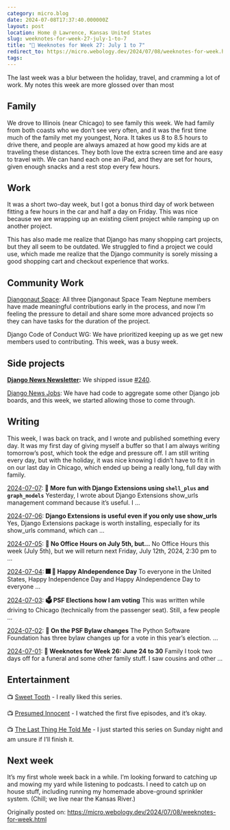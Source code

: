 ```yaml
---
category: micro.blog
date: 2024-07-08T17:37:40.000000Z
layout: post
location: Home @ Lawrence, Kansas United States
slug: weeknotes-for-week-27-july-1-to-7
title: "📓 Weeknotes for Week 27: July 1 to 7"
redirect_to: https://micro.webology.dev/2024/07/08/weeknotes-for-week.html
tags:
---
```


The last week was a blur between the holiday, travel, and cramming a lot of work. My notes this week are more glossed over than most

Family
------

We drove to Illinois (near Chicago) to see family this week. We had family from both coasts who we don’t see very often, and it was the first time much of the family met my youngest, Nora. It takes us 8 to 8.5 hours to drive there, and people are always amazed at how good my kids are at traveling these distances. They both love the extra screen time and are easy to travel with. We can hand each one an iPad, and they are set for hours, given enough snacks and a rest stop every few hours.

Work
----

It was a short two-day week, but I got a bonus third day of work between fitting a few hours in the car and half a day on Friday. This was nice because we are wrapping up an existing client project while ramping up on another project.

This has also made me realize that Django has many shopping cart projects, but they all seem to be outdated. We struggled to find a project we could use, which made me realize that the Django community is sorely missing a good shopping cart and checkout experience that works.

Community Work
--------------

[Djangonaut Space](https://djangonaut.space): All three Djangonaut Space Team Neptune members have made meaningful contributions early in the process, and now I’m feeling the pressure to detail and share some more advanced projects so they can have tasks for the duration of the project.

Django Code of Conduct WG: We have prioritized keeping up as we get new members used to contributing. This week, was a busy week.

Side projects
-------------

**[Django News Newsletter](https://django-news.com):** We shipped issue [\#240](https://django-news.com/issues/240#start).

[Django News Jobs](https://jobs.django-news.com): We have had code to aggregate some other Django job boards, and this week, we started allowing those to come through.

Writing
-------

This week, I was back on track, and I wrote and published something every day. It was my first day of giving myself a buffer so that I am always writing tomorrow’s post, which took the edge and pressure off. I am still writing every day, but with the holiday, it was nice knowing I didn’t have to fit it in on our last day in Chicago, which ended up being a really long, full day with family.

[2024-07-07](https://micro.webology.dev/2024/07/07/more-fun-with.html): **🧰 More fun with Django Extensions using `shell_plus` and `graph_models`** Yesterday, I wrote about Django Extensions show\_urls management command because it’s useful. I …

[2024-07-06](https://micro.webology.dev/2024/07/06/django-extensions-is.html): **Django Extensions is useful even if you only use show\_urls** Yes, Django Extensions package is worth installing, especially for its show\_urls command, which can …

[2024-07-05](https://micro.webology.dev/2024/07/05/no-office-hours.html): **📅 No Office Hours on July 5th, but…** No Office Hours this week (July 5th), but we will return next Friday, July 12th, 2024, 2:30 pm to …

[2024-07-04](https://micro.webology.dev/2024/07/04/happy-aindependence-day.html): **🎆 🤖 Happy AIndependence Day** To everyone in the United States, Happy Independence Day and Happy AIndependence Day to everyone …

[2024-07-03](https://micro.webology.dev/2024/07/03/psf-elections-how.html): **🗳️ PSF Elections how I am voting** This was written while driving to Chicago (technically from the passenger seat). Still, a few people …

[2024-07-02](https://micro.webology.dev/2024/07/02/on-the-psf.html): **💬 On the PSF Bylaw changes** The Python Software Foundation has three bylaw changes up for a vote in this year’s election. …

[2024-07-01](https://micro.webology.dev/2024/07/01/weeknotes-for-week.html): **📓 Weeknotes for Week 26: June 24 to 30** Family I took two days off for a funeral and some other family stuff. I saw cousins and other …

Entertainment
-------------

📺 [Sweet Tooth](https://trakt.tv/shows/sweet-tooth) - I really liked this series.

📺 [Presumed Innocent](https://trakt.tv/shows/presumed-innocent) - I watched the first five episodes, and it’s okay.

📺 [The Last Thing He Told Me](https://trakt.tv/shows/the-last-thing-he-told-me) - I just started this series on Sunday night and am unsure if I’ll finish it.

Next week
---------

It’s my first whole week back in a while. I’m looking forward to catching up and mowing my yard while listening to podcasts. I need to catch up on house stuff, including running my homemade above-ground sprinkler system. (Chill; we live near the Kansas River.)

Originally posted on: https://micro.webology.dev/2024/07/08/weeknotes-for-week.html
